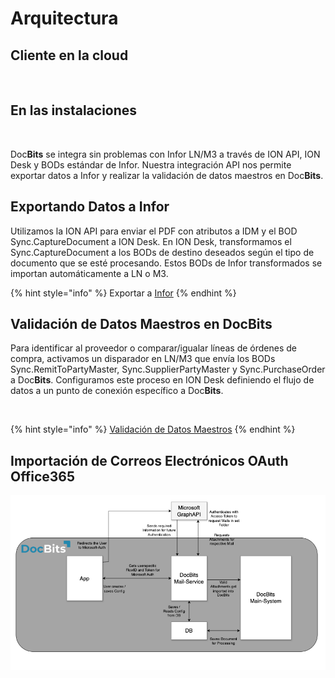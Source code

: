 # Arquitectura

## Cliente en la cloud

<figure><img src="../../.gitbook/assets/architecture1.avif" alt=""><figcaption></figcaption></figure>

## En las instalaciones

<figure><img src="../../.gitbook/assets/architecture2.avif" alt=""><figcaption></figcaption></figure>

Doc**Bits** se integra sin problemas con Infor LN/M3 a través de ION API, ION Desk y BODs estándar de Infor. Nuestra integración API nos permite exportar datos a Infor y realizar la validación de datos maestros en Doc**Bits**.

## Exportando Datos a Infor

Utilizamos la ION API para enviar el PDF con atributos a IDM y el BOD Sync.CaptureDocument a ION Desk. En ION Desk, transformamos el Sync.CaptureDocument a los BODs de destino deseados según el tipo de documento que se esté procesando. Estos BODs de Infor transformados se importan automáticamente a LN o M3.

{% hint style="info" %}
Exportar a [Infor](../../infor-integration-and-configuration/exporting-to-infor/)
{% endhint %}

## Validación de Datos Maestros en DocBits

Para identificar al proveedor o comparar/igualar líneas de órdenes de compra, activamos un disparador en LN/M3 que envía los BODs Sync.RemitToPartyMaster, Sync.SupplierPartyMaster y Sync.PurchaseOrder a Doc**Bits**. Configuramos este proceso en ION Desk definiendo el flujo de datos a un punto de conexión específico a Doc**Bits**.

<figure><img src="../../.gitbook/assets/architecture3.avif" alt=""><figcaption></figcaption></figure>

{% hint style="info" %}
[Validación de Datos Maestros](../../infor-integration-and-configuration/importing-customer-master-data/)
{% endhint %}

## Importación de Correos Electrónicos OAuth Office365

![](https://raw.githubusercontent.com/Fellow-Consulting-AG/docbits/refs/heads/main/readme/.gitbook/assets/o365_architecture.png)
